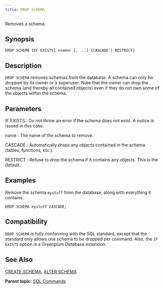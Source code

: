 ```yaml
---
title: DROP SCHEMA 
---
```


Removes a schema.

## <a id="section2"></a>Synopsis 

``` {#sql_command_synopsis}
DROP SCHEMA [IF EXISTS] <name> [, ...] [CASCADE | RESTRICT]
```

## <a id="section3"></a>Description 

`DROP SCHEMA` removes schemas from the database. A schema can only be dropped by its owner or a superuser. Note that the owner can drop the schema \(and thereby all contained objects\) even if they do not own some of the objects within the schema.

## <a id="section4"></a>Parameters 

IF EXISTS
:   Do not throw an error if the schema does not exist. A notice is issued in this case.

name
:   The name of the schema to remove.

CASCADE
:   Automatically drops any objects contained in the schema \(tables, functions, etc.\).

RESTRICT
:   Refuse to drop the schema if it contains any objects. This is the default.

## <a id="section5"></a>Examples 

Remove the schema `mystuff` from the database, along with everything it contains:

```
DROP SCHEMA mystuff CASCADE;
```

## <a id="section6"></a>Compatibility 

`DROP SCHEMA` is fully conforming with the SQL standard, except that the standard only allows one schema to be dropped per command. Also, the `IF EXISTS` option is a Greenplum Database extension.

## <a id="section7"></a>See Also 

[CREATE SCHEMA](CREATE_SCHEMA.html), [ALTER SCHEMA](ALTER_SCHEMA.html)

**Parent topic:** [SQL Commands](../sql_commands/sql_ref.html)

